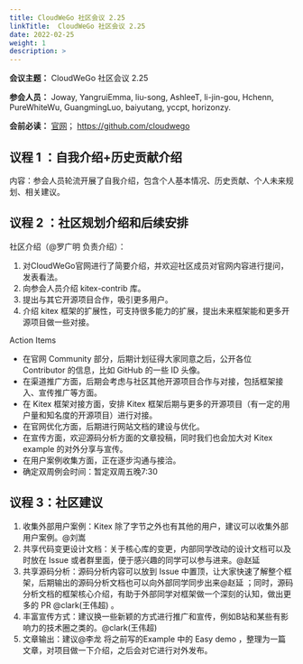 ```yaml
---
title: CloudWeGo 社区会议 2.25
linkTitle:  CloudWeGo 社区会议 2.25
date: 2022-02-25
weight: 1
description: >
---
```


**会议主题：** CloudWeGo 社区会议 2.25

**参会人员：** Joway, YangruiEmma, liu-song, AshleeT, li-jin-gou, Hchenn, PureWhiteWu, GuangmingLuo, baiyutang, yccpt, horizonzy.

**会前必读：** [官网](/)；
              https://github.com/cloudwego

## 议程 1 ：自我介绍+历史贡献介绍
内容：参会人员轮流开展了自我介绍，包含个人基本情况、历史贡献、个人未来规划、相关建议。

## 议程 2 ：社区规划介绍和后续安排
社区介绍（@罗广明 负责介绍）：

1. 对CloudWeGo官网进行了简要介绍，并欢迎社区成员对官网内容进行提问，发表看法。
2. 向参会人员介绍 kitex-contrib 库。
3. 提出与其它开源项目合作，吸引更多用户。
4. 介绍 kitex 框架的扩展性，可支持很多能力的扩展，提出未来框架能和更多开源项目做一些对接。

Action Items
- 在官网 Community 部分，后期计划征得大家同意之后，公开各位Contributor 的信息，比如 GitHub 的一些 ID 头像。
- 在渠道推广方面，后期会考虑与社区其他开源项目合作与对接，包括框架接入、宣传推广等方面。
- 在 Kitex 框架对接方面，安排 Kitex 框架后期与更多的开源项目（有一定的用户量和知名度的开源项目）进行对接。
- 在官网优化方面，后期进行网站文档的建设与优化。
- 在宣传方面，欢迎源码分析方面的文章投稿，同时我们也会加大对 Kitex example 的对外分享与宣传。
- 在用户案例收集方面，正在逐步沟通与接洽。
- 确定双周例会时间：暂定双周五晚7:30

## 议程 3：社区建议

1. 收集外部用户案例：Kitex 除了字节之外也有其他的用户，建议可以收集外部用户案例。@刘嵩
2. 共享代码变更设计文档：关于核心库的变更，内部同学改动的设计文档可以及时放在 Issue 或者群里面，便于感兴趣的同学可以参与进来。@赵延
3. 共享源码分析：源码分析内容可以放到 Issue 中置顶，让大家快速了解整个框架，后期输出的源码分析文档也可以向外部同学同步出来@赵延 ；同时，源码分析文档的框架核心介绍，有助于外部同学对框架做一个深刻的认知，做出更多的 PR @clark(王伟超) 。
4. 丰富宣传方式：建议换一些新颖的方式进行推广和宣传，例如B站和某些有影响力的技术圈之类的。@clark(王伟超)
5. 文章输出：建议@李龙 将之前写的Example 中的 Easy demo ，整理为一篇文章，对项目做一下介绍，之后会对它进行对外发布。
